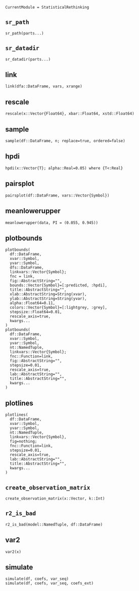 ```@meta
CurrentModule = StatisticalRethinking
```

## `sr_path`
```@docs
sr_path(parts...)
```

## `sr_datadir`
```@docs
sr_datadir(parts...)
```

## link
```@docs
link(dfa::DataFrame, vars, xrange)
```


## rescale
```@docs
rescale(x::Vector{Float64}, xbar::Float64, xstd::Float64)
```

## sample
```@docs
sample(df::DataFrame, n; replace=true, ordered=false)
```

## hpdi
```@docs
hpdi(x::Vector{T}; alpha::Real=0.05) where {T<:Real}
```

## pairsplot
```@docs
pairsplot(df::DataFrame, vars::Vector{Symbol})
```

## meanlowerupper
```@docs
meanlowerupper(data, PI = (0.055, 0.945))
```

## plotbounds
```@docs
plotbounds(
  df::DataFrame, 
  xvar::Symbol,
  yvar::Symbol, 
  dfs::DataFrame, 
  linkvars::Vector{Symbol};
  fnc = link,
  fig::AbstractString="",
  bounds::Vector{Symbol}=[:predicted, :hpdi],
  title::AbstractString="",
  xlab::AbstractString=String(xvar),
  ylab::AbstractString=String(yvar),
  alpha::Float64=0.11,
  colors::Vector{Symbol}=[:lightgrey, :grey],
  stepsize::Float64=0.01,
  rescale_axis=true,
  kwargs...
)
plotbounds(
  df::DataFrame,
  xvar::Symbol,
  yvar::Symbol,
  nt::NamedTuple, 
  linkvars::Vector{Symbol}; 
  fnc::Function=link,
  fig::AbstractString="",
  stepsize=0.01,
  rescale_axis=true,
  lab::AbstractString="",
  title::AbstractString="",
  kwargs...
)
```

## plotlines
```@docs
plotlines(
  df::DataFrame,
  xvar::Symbol,
  yvar::Symbol,
  nt::NamedTuple, 
  linkvars::Vector{Symbol},
  fig=nothing; 
  fnc::Function=link,
  stepsize=0.01,
  rescale_axis=true,
  lab::AbstractString="",
  title::AbstractString="",
  kwargs...
)
```

## `create_observation_matrix`
```@docs 
create_observation_matrix(x::Vector, k::Int)
```

## `r2_is_bad`
```@docs
r2_is_bad(model::NamedTuple, df::DataFrame)
```

## var2
```@docs
var2(x)
```

## simulate
```@docs
simulate(df, coefs, var_seq)
simulate(df, coefs, var_seq, coefs_ext)
```
